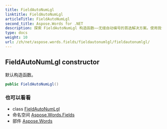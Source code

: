```yaml
---
title: FieldAutoNumLgl
linktitle: FieldAutoNumLgl
articleTitle: FieldAutoNumLgl
second_title: Aspose.Words for .NET
description: 探索 FieldAutoNumLgl 构造函数——无缝自动编号的首选解决方案。使用我们直观的默认构造函数，提升您的编码效率！
type: docs
weight: 10
url: /zh/net/aspose.words.fields/fieldautonumlgl/fieldautonumlgl/
---
```

## FieldAutoNumLgl constructor

默认构造函数。

```csharp
public FieldAutoNumLgl()
```

### 也可以看看

* class [FieldAutoNumLgl](../)
* 命名空间 [Aspose.Words.Fields](../../../aspose.words.fields/)
* 部件 [Aspose.Words](../../../)
